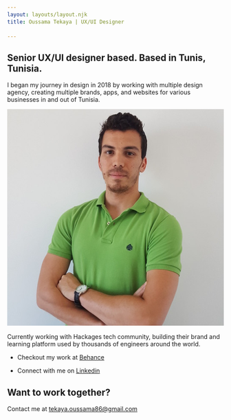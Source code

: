```yaml
---
layout: layouts/layout.njk
title: Oussama Tekaya | UX/UI Designer

---
```


## Senior UX/UI designer based. Based in Tunis, Tunisia.

I began my journey in design in 2018 by working with multiple design agency, creating multiple brands, apps, and websites for various businesses in and out of Tunisia.

![Me](/static/oussama.jpg)


Currently working with Hackages tech community, building their brand and learning platform used by thousands of engineers around the world.

- Checkout my work at [Behance](https://www.behance.net/tekaya-oussama)

- Connect with me on [Linkedin](https://www.linkedin.com/in/oussama-tekaya-a35662144/)

## Want to work together?
Contact me at  tekaya.oussama86@gmail.com